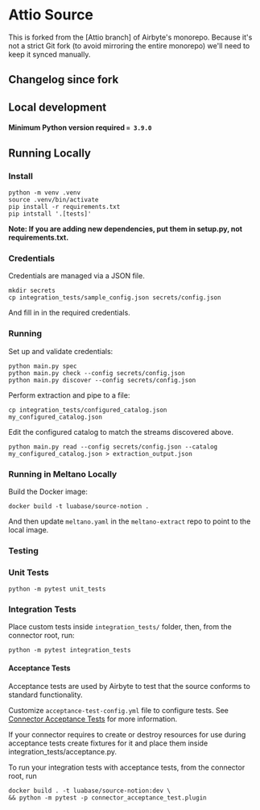# Attio Source

This is forked from the [Attio branch] of Airbyte's monorepo. Because it's not a strict Git fork (to avoid mirroring the entire monorepo) we'll need to keep it synced manually.

## Changelog since fork

## Local development

#### Minimum Python version required `= 3.9.0`

## Running Locally

### Install

```
python -m venv .venv
source .venv/bin/activate
pip install -r requirements.txt
pip intstall '.[tests]'
```

**Note: If you are adding new dependencies, put them in setup.py, not requirements.txt.**

### Credentials

Credentials are managed via a JSON file.

```
mkdir secrets
cp integration_tests/sample_config.json secrets/config.json
```

And fill in in the required credentials.

### Running

Set up and validate credentials:

```
python main.py spec
python main.py check --config secrets/config.json
python main.py discover --config secrets/config.json
```

Perform extraction and pipe to a file:

```
cp integration_tests/configured_catalog.json my_configured_catalog.json
```

Edit the configured catalog to match the streams discovered above.

```
python main.py read --config secrets/config.json --catalog my_configured_catalog.json > extraction_output.json
```

### Running in Meltano Locally

Build the Docker image:

```
docker build -t luabase/source-notion .
```

And then update `meltano.yaml` in the `meltano-extract` repo to point to the local image.

### Testing

### Unit Tests

```
python -m pytest unit_tests
```

### Integration Tests

Place custom tests inside `integration_tests/` folder, then, from the connector root, run:

```
python -m pytest integration_tests
```

#### Acceptance Tests

Acceptance tests are used by Airbyte to test that the source conforms to standard functionality.

Customize `acceptance-test-config.yml` file to configure tests. See [Connector Acceptance Tests](https://docs.airbyte.io/connector-development/testing-connectors/connector-acceptance-tests-reference) for more information.

If your connector requires to create or destroy resources for use during acceptance tests create fixtures for it and place them inside integration_tests/acceptance.py.

To run your integration tests with acceptance tests, from the connector root, run

```
docker build . -t luabase/source-notion:dev \
&& python -m pytest -p connector_acceptance_test.plugin
```

